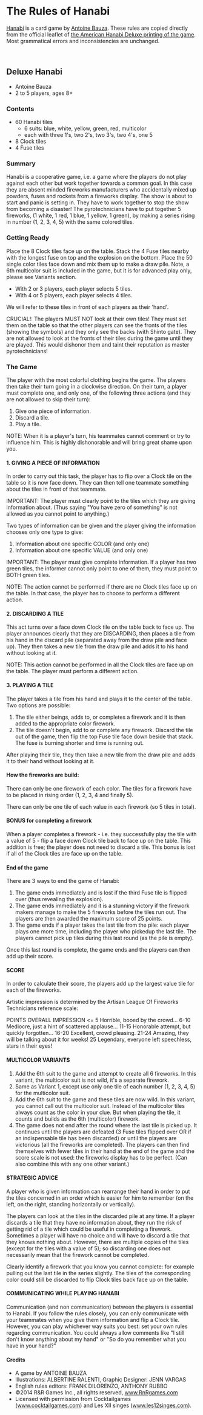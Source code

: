 # The Rules of Hanabi

[Hanabi](https://boardgamegeek.com/boardgame/98778/hanabi) is a card game by [Antoine Bauza](https://boardgamegeek.com/boardgamedesigner/9714/antoine-bauza). These rules are copied directly from the official leaflet of [the American Hanabi Deluxe printing of the game](https://www.amazon.com/R-Games-R870-Hanabi-Deluxe/dp/B00RHGF0GE/ref=sr_1_1?ie=UTF8&qid=1539188372&sr=8-1&keywords=hanabi+deluxe). Most grammatical errors and inconsistencies are unchanged.

<br />

## Deluxe Hanabi

* Antoine Bauza
* 2 to 5 players, ages 8+

### Contents

* 60 Hanabi tiles
  * 6 suits: blue, white, yellow, green, red, multicolor
  * each with three 1's, two 2's, two 3's, two 4's, one 5
* 8 Clock tiles
* 4 Fuse tiles

### Summary

Hanabi is a cooperative game, i.e. a game where the players do not play against each other but work together towards a common goal. In this case they are absent minded fireworks manufacturers who accidentally mixed up powders, fuses and rockets from a fireworks display. The show is about to start and panic is setting in. They have to work together to stop the show from becoming a disaster! The pyrotechnicians have to put together 5 fireworks, (1 white, 1 red, 1 blue, 1 yellow, 1 green), by making a series rising in number (1, 2, 3, 4, 5) with the same colored tiles.

### Getting Ready

Place the 8 Clock tiles face up on the table. Stack the 4 Fuse tiles nearby with the longest fuse on top and the explosion on the bottom. Place the 50 single color tiles face down and mix them up to make a draw pile. Note, a 6th multicolor suit is included in the game, but it is for advanced play only, please see Variants section.

* With 2 or 3 players, each player selects 5 tiles.
* With 4 or 5 players, each player selects 4 tiles.

We will refer to these tiles in front of each players as their 'hand'.

CRUCIAL!: The players MUST NOT look at their own tiles! They must set them on the table so that the other players can see the fronts of the tiles (showing the symbols) and they only see the backs (with Shinto gate). They are not allowed to look at the fronts of their tiles during the game until they are played. This would dishonor them and taint their reputation as master pyrotechnicians!

### The Game

The player with the most colorful clothing begins the game. The players then take their turn going in a clockwise direction. On their turn, a player must complete one, and only one, of the following three actions (and they are not allowed to skip their turn):

1. Give one piece of information.
2. Discard a tile.
3. Play a tile.

NOTE: When it is a player's turn, his teammates cannot comment or try to influence him. This is highly dishonorable and will bring great shame upon you.

#### 1. GIVING A PIECE OF INFORMATION

In order to carry out this task, the player has to flip over a Clock tile on the table so it is now face down. They can then tell one teammate something about the tiles in front of that teammate.

IMPORTANT: The player must clearly point to the tiles which they are giving information about. (Thus saying "You have zero of something" is not allowed as you cannot point to anything.)

Two types of information can be given and the player giving the information chooses only one type to give:

1. Information about one specific COLOR (and only one)
2. Information about one specific VALUE  (and only one)

IMPORTANT: The player must give complete information. If a player has two green tiles, the informer cannot only point to one of them, they must point to BOTH green tiles.

NOTE: The action cannot be performed if there are no Clock tiles face up on the table. In that case, the player has to choose to perform a different action.

#### 2. DISCARDING A TILE

This act turns over a face down Clock tile on the table back to face up. The player announces clearly that they are DISCARDING, then places a tile from his hand in the discard pile (separated away from the draw pile and face up). They then takes a new tile from the draw pile and adds it to his hand without looking at it.

NOTE: This action cannot be performed in all the Clock tiles are face up on the table. The player must perform a different action.

#### 3. PLAYING A TILE

The player takes a tile from his hand and plays it to the center of the table. Two options are possible:

1. The tile either beings, adds to, or completes a firework and it is then added to the appropriate color firework.
2. The tile doesn't begin, add to or complete any firework. Discard the tile out of the game, then flip the top Fuse tile face down beside that stack. The fuse is burning shorter and time is running out.

After playing their tile, they then take a new tile from the draw pile and adds it to their hand without looking at it.

#### How the fireworks are build:

There can only be one firework of each color. The tiles for a firework have to be placed in rising order (1, 2, 3, 4 and finally 5).

There can only be one tile of each value in each firework (so 5 tiles in total).

#### BONUS for completing a firework

When a player completes a firework - i.e. they successfully play the tile with a value of 5 - flip a face down Clock tile back to face up on the table. This addition is free; the player does not need to discard a tile. This bonus is lost if all of the Clock tiles are face up on the table.

#### End of the game

There are 3 ways to end the game of Hanabi:

1. The game ends immediately and is lost if the third Fuse tile is flipped over (thus revealing the explosion).
2. The game ends immediately and it is a stunning victory if the firework makers manage to make the 5 fireworks before the tiles run out. The players are then awarded the maximum score of 25 points.
3. The game ends if a player takes the last tile from the pile: each player plays one more time, including the player who pickedup the last tile. The players cannot pick up tiles during this last round (as the pile is empty).

Once this last round is complete, the game ends and the players can then add up their score.

#### SCORE

In order to calculate their score, the players add up the largest value tile for each of the fireworks.

Artistic impression is determined by the Artisan League Of Fireworks Technicians reference scale:

POINTS  OVERALL IMPRESSION
  <= 5  Horrible, booed by the crowd...
  6-10  Mediocre, just a hint of scattered applause...
 11-15  Honorable attempt, but quickly forgotten...
 16-20  Excellent, crowd pleasing.
 21-24  Amazing, they will be talking about it for weeks!
    25  Legendary, everyone left speechless, stars in their eyes!

#### MULTICOLOR VARIANTS

1. Add the 6th suit to the game and attempt to create all 6 fireworks. In this variant, the multicolor suit is not wild, it's a separate firework.
2. Same as Variant 1, except use only one tile of each number (1, 2, 3, 4, 5) for the multicolor suit.
3. Add the 6th suit to the game and these tiles are now wild. In this variant, you cannot call out the multicolor suit. Instead of the multicolor tiles always count as the color in your clue. But when playing the tile, it counts and builds as the 6th (multicolor) firework.
4. The game does not end after the round where the last tile is picked up. It continues until the players are defeated (3 Fuse tiles flipped over OR if an indispensable tile has been discarded) or until the players are victorious (all the fireworks are completed). The players can then find themselves with fewer tiles in their hand at the end of the game and the score scale is not used: the fireworks display has to be perfect. (Can also combine this with any one other variant.)

#### STRATEGIC ADVICE

A player who is given information can rearrange their hand in order to put the tiles concerned in an order which is easier for him to remember (on the left, on the right, standing horizontally or vertically).

The players can look at the tiles in the discarded pile at any time. If a player discards a tile that they have no information about, they run the risk of getting rid of a tile which could be useful in completing a firework. Sometimes a player will have no choice and will have to discard a tile that they knows nothing about. However, there are multiple copies of the tiles (except for the tiles with a value of 5); so discarding one does not necessarily mean that the firework cannot be completed.
 
Clearly identify a firework that you know you cannot complete: for example pulling out the last tile in the series slightly. The tiles of the corresponding color could still be discarded to flip Clock tiles back face up on the table.

#### COMMUNICATING WHILE PLAYING HANABI

Communication (and non communication) between the players is essential to Hanabi. If you follow the rules closely, you can only communicate with your teammates when you give them information and flip a Clock tile. However, you can play whichever way suits you best: set your own rules regarding communication. You could always allow comments like "I still don't know anything about my hand" or "So do you remember what you have in your hand?"

#### Credits

* A game by ANTOINE BAUZA
* Illustrations: ALBERTINE RALENTI, Graphic Designer: JENN VARGAS
* English rules editors: FRANK DILORENZO, ANTHONY RUBBO
* ©2014 R&R Games Inc., all rights reserved, www.RnRgames.com
* Licensed with permission from Cocktailgames (www.cocktailgames.com) and Les XII singes (www.les12singes.com).
